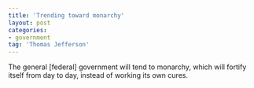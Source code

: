 ```yaml
---
title: 'Trending toward monarchy'
layout: post
categories:
- government
tag: 'Thomas Jefferson'
---
```


The general \[federal\] government will tend to monarchy, which will fortify itself from day to day, instead of working its own cures.